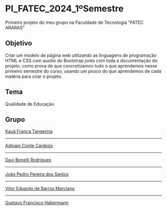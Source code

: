 # PI_FATEC_2024_1ºSemestre
Primeiro projeto do meu grupo na Faculdade de Tecnologia "FATEC ARARAS"

## Objetivo
Criar um modelo de página web utilizando as linguagens de programação HTML e CSS com auxílio do Bootstrap junto com toda a documentação do projeto, como prova de que concretizamos
tudo o que aprendemos nesse primeiro semestre do curso, usando um pouco do que aprendemos de cada matéria para criar o projeto.

## Tema
Qualidade de Educação

## Grupo
[Kauã França Tangerina](https://github.com/KauaFT)
***
[Adinam Conte Cardozo](https://github.com/AdinamConte)
***
[Davi Bonelli Rodrigues](https://github.com/DaviBonelli)
***
[João Pedro Pereira dos Santos](https://github.com/jp8002)
***
[Vitor Eduardo de Barros Marciano](https://github.com/VitorMarciano001)
***
[Gustavo Francisco Habermann](https://github.com/gustavofhabermann)
